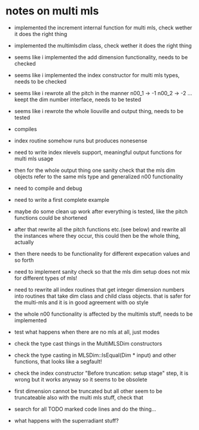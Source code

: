 #  notes on multi mls

- implemented the increment internal function for multi mls, check wether it does the right thing
- implemented the multimlsdim class, check wether it does the right thing
- seems like i implemented the add dimension functionality, needs to be checked
- seems like i  implemented the index constructor for multi mls types, needs to be checked
- seems like i rewrote all the pitch  in the manner n00_1 -> -1 n00_2 -> -2 ...  keept the dim number interface, needs to be tested
- seems like i rewrote the whole liouville and output thing, needs to be tested
- compiles
- index routine somehow runs but produces nonesense

- need to write index nlevels support, meaningful output functions for multi mls usage
- then for the whole output thing one sanity check that the mls dim objects refer to the same mls type and generalized n00 functionality
- need to compile and debug
- need to write a first complete example

- maybe do some clean up work after everything is tested, like the pitch functions could be shortened
- after that rewrite all the pitch functions etc.(see below) and rewrite all the instances where they occur, this could then be the whole thing, actually
- then there needs to be functionality for different expecation values and so forth

- need to implement sanity check so that the mls dim setup does not mix for different types of mls!
- need to rewrite all index routines that get integer dimension numbers into routines that take dim class and child class objects. that is safer for the multi-mls and it is in good agreement with oo style
- the whole n00 functionality is affected by the multimls stuff, needs to be implemented
- test what happens when there are no mls at all, just modes
- check the type cast things in the MultiMLSDim constructors
- check the type casting in MLSDim::IsEqual(Dim * input) and other functions, that looks like a segfault!
- check the index constructor "Before truncation: setup stage" step, it is wrong but it works anyway so it seems to be obsolete
- first dimension cannot be truncated but all other seem to be truncateable also with the multi mls stuff, check that
- search for all TODO marked code lines and do the thing...
- what happens with the superradiant stuff?

